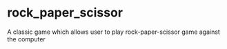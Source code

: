 # rock_paper_scissor
A classic game which allows user to play rock-paper-scissor game against the computer
